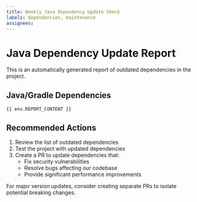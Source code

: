 ```yaml
---
title: Weekly Java Dependency Update Check
labels: dependencies, maintenance
assignees: 
---
```


# Java Dependency Update Report

This is an automatically generated report of outdated dependencies in the project.

## Java/Gradle Dependencies

```
{{ env.REPORT_CONTENT }}
```

## Recommended Actions

1. Review the list of outdated dependencies
2. Test the project with updated dependencies
3. Create a PR to update dependencies that:
   - Fix security vulnerabilities
   - Resolve bugs affecting our codebase
   - Provide significant performance improvements

For major version updates, consider creating separate PRs to isolate potential breaking changes.
